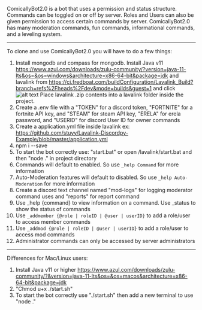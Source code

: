 ComicallyBot2.0 is a bot that uses a permission and status structure. Commands can be toggled on or off by server. Roles and Users can also be given permission to access certain commands by server. ComicallyBot2.0 has many moderation commands, fun commands, informational commands, and a leveling system.
________________________________________________________________________________
To clone and use ComicallyBot2.0 you will have to do a few things:
1. Install mongodb and compass for mongodb. Install Java v11 https://www.azul.com/downloads/zulu-community/?version=java-11-lts&os=&os=windows&architecture=x86-64-bit&package=jdk and lavalink from https://ci.fredboat.com/buildConfiguration/Lavalink_Build?branch=refs%2Fheads%2Fdev&mode=builds&guest=1 and click ![alt text](https://cdn.discordapp.com/attachments/418817098278764544/887838713500024832/unknown.png) Place lavalink .zip contents into a lavalink folder inside the project.
2. Create a .env file with a "TOKEN" for a discord token, "FORTNITE" for a fortnite API key, and "STEAM" for steam API key, "ERELA" for erela password, and "USERID" for discord User ID for owner commands
3. Create a application.yml file inside lavalink ex: https://github.com/stuyy/Lavalink-Discordpy-Example/blob/master/application.yml
4. npm i --save
5. To start the bot correctly use: "start.bat" or open /lavalink/start.bat and then "node ." in project directory
6. Commands will default to enabled. So use `_help Command` for more information
7. Auto-Moderation features will default to disabled. So use `_help Auto-Moderation`  for more information
8. Create a discord text channel named "mod-logs" for logging moderator command uses and "reports" for report command
9. Use _help {command} to view information on a command. Use _status to show the status of commands
10. Use `_addmember {@role | roleID | @user | userID}` to add a role/user to access member commands
11. Use `_addmod {@role | roleID | @user | userID}` to add a role/user to access mod commands
12. Administrator commands can only be accessed by server administrators
________________________________________________________________________________
Differences for Mac/Linux users:
1. Install Java v11 or higher https://www.azul.com/downloads/zulu-community/?&version=java-11-lts&os=&os=macos&architecture=x86-64-bit&package=jdk
2. "Chmod u+x ./start.sh"
3. To start the bot correctly use "./start.sh" then add a new terminal to use "node ."
